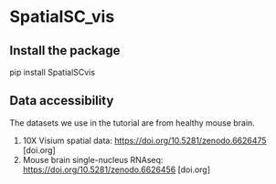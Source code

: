 # SpatialSC_vis

## Install the package

pip install SpatialSCvis

## Data accessibility

The datasets we use in the tutorial are from healthy mouse brain. 
1. 10X Visium spatial data: https://doi.org/10.5281/zenodo.6626475 [doi.org]
2. Mouse brain single-nucleus RNAseq: https://doi.org/10.5281/zenodo.6626456 [doi.org]
